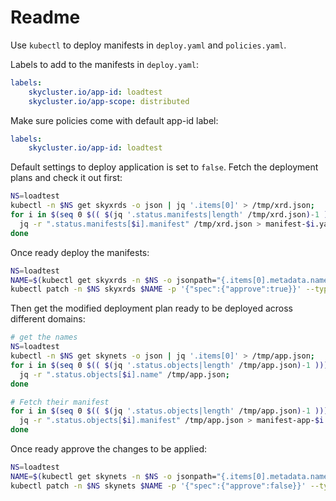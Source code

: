 # Readme

Use `kubectl` to deploy manifests in `deploy.yaml` and `policies.yaml`.

Labels to add to the manifests in `deploy.yaml`:

```yaml
labels:
    skycluster.io/app-id: loadtest
    skycluster.io/app-scope: distributed
```

Make sure policies come with default app-id label:

```yaml
labels:
    skycluster.io/app-id: loadtest
```

Default settings to deploy application is set to `false`. Fetch the deployment plans and check it out first:

```bash
NS=loadtest
kubectl -n $NS get skyxrds -o json | jq '.items[0]' > /tmp/xrd.json; 
for i in $(seq 0 $(( $(jq '.status.manifests|length' /tmp/xrd.json)-1 ))); do   
  jq -r ".status.manifests[$i].manifest" /tmp/xrd.json > manifest-$i.yaml; 
done
```

Once ready deploy the manifests:

```bash
NS=loadtest
NAME=$(kubectl get skyxrds -n $NS -o jsonpath="{.items[0].metadata.name}")$
kubectl patch -n $NS skyxrds $NAME -p '{"spec":{"approve":true}}' --type=merge
```

Then get the modified deployment plan ready to be deployed across different domains:

```bash
# get the names
NS=loadtest
kubectl -n $NS get skynets -o json | jq '.items[0]' > /tmp/app.json; 
for i in $(seq 0 $(( $(jq '.status.objects|length' /tmp/app.json)-1 ))); do 
  jq -r ".status.objects[$i].name" /tmp/app.json; 
done

# Fetch their manifest
for i in $(seq 0 $(( $(jq '.status.objects|length' /tmp/app.json)-1 ))); do 
  jq -r ".status.objects[$i].manifest" /tmp/app.json > manifest-app-$i.yaml; 
done
```

Once ready approve the changes to be applied:

```bash
NS=loadtest
NAME=$(kubectl get skynets -n $NS -o jsonpath="{.items[0].metadata.name}")
kubectl patch -n $NS skynets $NAME -p '{"spec":{"approve":false}}' --type=merge
```

